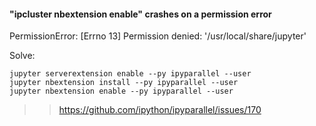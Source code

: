 #### "ipcluster nbextension enable" crashes on a permission error

PermissionError: [Errno 13] Permission denied: '/usr/local/share/jupyter'

Solve: 
```
jupyter serverextension enable --py ipyparallel --user
jupyter nbextension install --py ipyparallel --user 
jupyter nbextension enable --py ipyparallel --user
```

>> https://github.com/ipython/ipyparallel/issues/170
